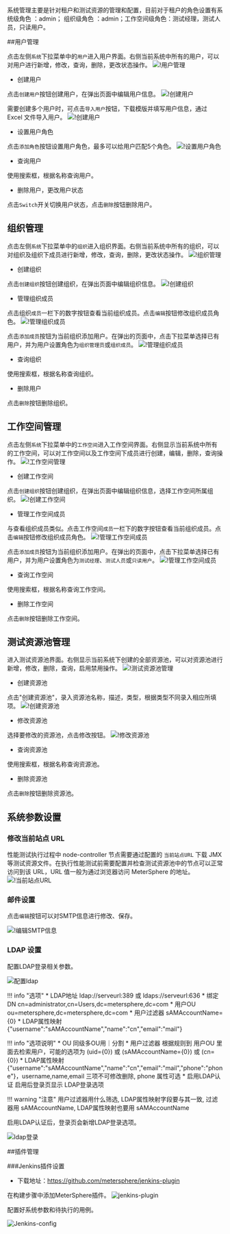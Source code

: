 系统管理主要是针对租户和测试资源的管理和配置，目前对于租户的角色设置有系统级角色 ：admin； 组织级角色 ：admin；工作空间级角色：测试经理，测试人员，只读用户。

##用户管理

点击左侧`系统`下拉菜单中的`用户`进入用户界面。右侧当前系统中所有的用户，可以对用户进行新增，修改，查询，删除，更改状态操作。
![!用户管理](../../img/system_management/系统用户首页.png)

- 创建用户

点击`创建用户`按钮创建用户，在弹出页面中编辑用户信息。
![!创建用户](../../img/system_management/系统创建用户.png)

需要创建多个用户时，可点击`导入用户`按钮，下载模版并填写用户信息，通过 Excel 文件导入用户。
![!创建用户](../../img/system_management/系统导入用户.png)

- 设置用户角色

点击`添加角色`按钮设置用户角色，最多可以给用户匹配5个角色。
![!设置用户角色](../../img/system_management/系统下添加用户.png)

-  查询用户

使用搜索框，根据名称查询用户。

-  删除用户，更改用户状态

点击`Switch`开关切换用户状态，点击`删除`按钮删除用户。

## 组织管理

点击左侧`系统`下拉菜单中的`组织`进入组织界面。右侧当前系统中所有的组织，可以对组织及组织下成员进行新增，修改，查询，删除，更改状态操作。
![!组织管理](../../img/system_management/系统组织首页.png)

- 创建组织

点击`创建组织`按钮创建组织，在弹出页面中编辑组织信息。
![!创建组织](../../img/system_management/系统创建组织.png)

- 管理组织成员

点击组织`成员`一栏下的数字按钮查看当前组织成员。点击`编辑`按钮修改组织成员角色。
![!管理组织成员](../../img/system_management/查看组织成员.png)

点击`添加成员`按钮为当前组织添加用户。在弹出的页面中，点击下拉菜单选择已有用户，并为用户设置角色为`组织管理员`或`组织成员`。
![!管理组织成员](../../img/system_management/添加组织成员.png)

-  查询组织

使用搜索框，根据名称查询组织。

-  删除用户

点击`删除`按钮删除组织。

## 工作空间管理

点击左侧`系统`下拉菜单中的`工作空间`进入工作空间界面。右侧显示当前系统中所有的工作空间，可以对工作空间以及工作空间下成员进行创建，编辑，删除，查询操作。
![!工作空间管理](../../img/system_management/系统工作空间首页.png)

- 创建工作空间

点击`创建组织`按钮创建组织，在弹出页面中编辑组织信息，选择工作空间所属组织。
![!创建工作空间](../../img/system_management/系统创建工作空间.png)

- 管理工作空间成员

与查看组织成员类似。点击工作空间`成员`一栏下的数字按钮查看当前组织成员。点击`编辑`按钮修改组织成员角色。
![!管理工作空间成员](../../img/system_management/查看工作空间成员.png)

点击`添加成员`按钮为当前组织添加用户。在弹出的页面中，点击下拉菜单选择已有用户，并为用户设置角色为`测试经理`、`测试人员`或`只读用户`。
![!管理工作空间成员](../../img/system_management/添加工作空间成员.png)

-  查询工作空间

使用搜索框，根据名称查询工作空间。

-  删除工作空间

点击`删除`按钮删除工作空间。

## 测试资源池管理

进入测试资源池界面。右侧显示当前系统下创建的全部资源池，可以对资源池进行新增，修改，删除，查询，启用禁用操作。
![!测试资源池管理](../../img/system_management/系统测试资源池首页.png)

- 创建资源池

点击"创建资源池"，录入资源池名称，描述，类型，根据类型不同录入相应所填项。
![!创建资源池](../../img/system_management/系统下创建资源池.png)

- 修改资源池

选择要修改的资源池，点击修改按钮。
![!修改资源池](../../img/system_management/系统下修改资源池.png)

- 查询资源池

使用搜索框，根据名称查询资源池。

- 删除资源池

点击`删除`按钮删除资源池。

## 系统参数设置

### 修改当前站点 URL

性能测试执行过程中 node-controller 节点需要通过配置的 `当前站点URL` 下载 JMX 等测试资源文件。在执行性能测试前需要配置并检查测试资源池中的节点可以正常访问到该 URL，URL 值一般为通过浏览器访问 MeterSphere 的地址。
![!当前站点URL](../../img/system_management/当前站点URL.png)

### 邮件设置

点击`编辑`按钮可以对SMTP信息进行修改、保存。

![!编辑SMTP信息](../../img/system_management/编辑smtp信息.png)

### LDAP 设置

配置LDAP登录相关参数。

![配置ldap](../../img/system_management/配置ldap.png)

!!! info "选项"
    * LDAP地址 ldap://serveurl:389 或 ldaps://serveurl:636
    * 绑定DN cn=administrator,cn=Users,dc=metersphere,dc=com
    * 用户OU ou=metersphere,dc=metersphere,dc=com
    * 用户过滤器 sAMAccountName={0}
    * LDAP属性映射 {"username":"sAMAccountName","name":"cn","email":"mail"}

!!! info "选项说明"
    * OU 同级多OU用｜分割
    * 用户过滤器 根据规则到 用户OU 里面去检索用户，可能的选项为 (uid={0}) 或 (sAMAccountName={0}) 或 (cn={0}) 
    * LDAP属性映射 {"username":"sAMAccountName","name":"cn","email":"mail","phone":"phone"}，username,name,email 三项不可修改删除, phone 属性可选
    * 启用LDAP认证 启用后登录页显示 LDAP登录选项

!!! warning "注意"
    用户过滤器用什么筛选, LDAP属性映射字段要与其一致, 过滤器用 sAMAccountName, LDAP属性映射也要用 sAMAccountName
    
启用LDAP认证后，登录页会新增LDAP登录选项。

![ldap登录](../../img/system_management/ldap登录.png)

##插件管理

###Jenkins插件设置

- 下载地址：https://github.com/metersphere/jenkins-plugin

在构建步骤中添加MeterSphere插件。
![jenkins-plugin](../../img/system_management/jenkins-plugin.png)

配置好系统参数和待执行的用例。

![Jenkins-config](../../img/system_management/Jenkins-config.png)



